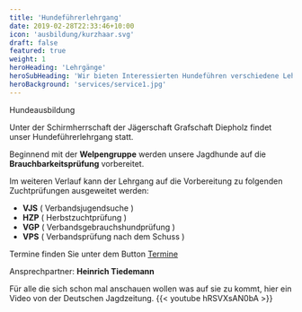 ```yaml
---
title: 'Hundeführerlehrgang'
date: 2019-02-28T22:33:46+10:00
icon: 'ausbildung/kurzhaar.svg'
draft: false
featured: true
weight: 1
heroHeading: 'Lehrgänge'
heroSubHeading: 'Wir bieten Interessierten Hundeführen verschiedene Lehrgänge an'
heroBackground: 'services/service1.jpg'
---
```

Hundeausbildung

Unter der Schirmherrschaft der Jägerschaft Grafschaft Diepholz findet unser Hundeführerlehrgang statt.  

Beginnend mit der **Welpengruppe** werden unsere Jagdhunde auf die **Brauchbarkeitsprüfung** vorbereitet.  

Im weiteren Verlauf kann der Lehrgang auf die Vorbereitung zu 
folgenden Zuchtprüfungen ausgeweitet werden:

* **VJS** ( Verbandsjugendsuche )
* **HZP** ( Herbstzuchtprüfung )
* **VGP** ( Verbandsgebrauchshundprüfung )
* **VPS** ( Verbandsprüfung nach dem Schuss )

Termine finden Sie unter dem Button [Termine](/termine/)
  
  
Ansprechpartner: **Heinrich Tiedemann**


Für alle die sich schon mal anschauen wollen was auf sie zu kommt, hier ein Video von der Deutschen Jagdzeitung.
{{< youtube hRSVXsAN0bA >}}

